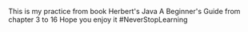 This is my practice from book Herbert's Java A Beginner's Guide from chapter 3 to 16
Hope you enjoy it
#NeverStopLearning